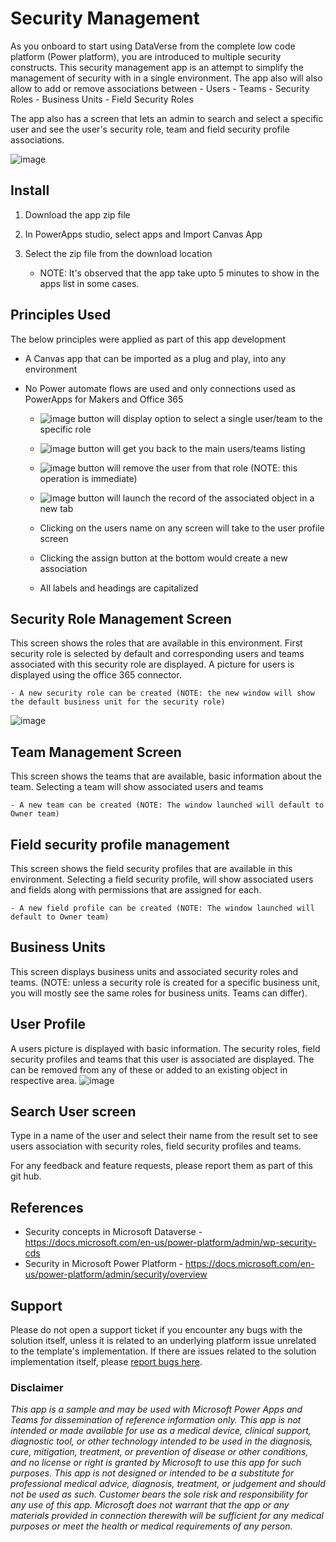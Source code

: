 
# Security Management
As you onboard to start using DataVerse from the complete low code platform (Power platform), you are introduced to multiple security constructs. This security management app is an attempt to simplify the management of security with in a single environment. The app also will also allow to add or remove associations between 
    - Users 
    - Teams 
    - Security Roles
    - Business Units
    - Field Security Roles

The app also has a screen that lets an admin to search and select a specific user and see the user's security role, team and field security profile associations. 

![image](https://user-images.githubusercontent.com/71347619/156307584-d8a42591-6721-432f-b83f-1a02a618b82b.png)

## Install
1. Download the app zip file 
2. In PowerApps studio, select apps and Import Canvas App
3. Select the zip file from the download location 

    - NOTE: It's observed that the app take upto 5 minutes to show in the apps list in some cases. 

## Principles Used
The below principles were applied as part of this app development
- A Canvas app that can be imported as a plug and play, into any environment
- No Power automate flows are used and only connections used as PowerApps for Makers and Office 365

    - ![image](https://user-images.githubusercontent.com/71347619/156307977-6346a33c-5fb0-4454-a9e2-f681a44d09ee.png) button will display option to select a single user/team to the specific role 
    - ![image](https://user-images.githubusercontent.com/71347619/156308274-7069ba94-1733-401f-9c12-7cf56b3ce77e.png) button will get you back to the main users/teams listing 
    - ![image](https://user-images.githubusercontent.com/71347619/156308048-35b347e1-7c5d-42ce-8357-e2e0006674ff.png) button will remove the user from that role (NOTE: this operation is immediate)
    - ![image](https://user-images.githubusercontent.com/71347619/156308156-ec2cfd20-1641-4f3f-aa08-d4b4d9a46b92.png) button will launch the record of the associated object in a new tab
    
    - Clicking on the users name on any screen will take to the user profile screen
    - Clicking the assign button at the bottom would create a new association 
    - All labels and headings are capitalized 

## Security Role Management Screen
This screen shows the roles that are available in this environment. First security role is selected by default and corresponding users and teams associated with this security role are displayed. A picture for users is displayed using the office 365 connector. 

    - A new security role can be created (NOTE: the new window will show the default business unit for the security role)
  ![image](https://user-images.githubusercontent.com/71347619/156307639-23fd7419-3290-4ebb-921d-d4e60aeb7bfa.png)

## Team Management Screen
This screen shows the teams that are available, basic information about the team. Selecting a team will show associated users and teams

    - A new team can be created (NOTE: The window launched will default to Owner team)

## Field security profile management
This screen shows the field security profiles that are available in this environment. Selecting a field security profile, will show associated users and fields along with permissions that are assigned for each.

    - A new field profile can be created (NOTE: The window launched will default to Owner team)

## Business Units
This screen displays business units and associated security roles and teams. (NOTE: unless a security role is created for a specific business unit, you will mostly see the same roles for business units. Teams can differ). 

## User Profile
A users picture is displayed with basic information. The security roles, field security profiles and teams that this user is associated are displayed. The can be removed from any of these or added to an existing object in respective area.
    ![image](https://user-images.githubusercontent.com/71347619/156307660-083ca6ef-135d-445c-a4ea-c6d40c21cd8e.png)

## Search User screen
Type in a name of the user and select their name from the result set to see users association with security roles, field security profiles and teams.

For any feedback and feature requests, please report them as part of this git hub. 

## References 
- Security concepts in Microsoft Dataverse - https://docs.microsoft.com/en-us/power-platform/admin/wp-security-cds
- Security in Microsoft Power Platform - https://docs.microsoft.com/en-us/power-platform/admin/security/overview

## Support
Please do not open a support ticket if you encounter any bugs with the solution itself, unless it is related to an underlying platform issue unrelated to the template's implementation. If there are issues related to the solution implementation itself, please [report bugs here](https://github.com/microsoft/powerapps-tools/issues/new?assignees=Ravi-Chada&labels=securitymgmt&template=-security-management-app--bug-report.md&title=%5BBUG%5D+Security+Management%3A+).

### Disclaimer
*This app is a sample and may be used with Microsoft Power Apps and Teams for dissemination of reference information only. This app is not intended or made available for use as a medical device, clinical support, diagnostic tool, or other technology intended to be used in the diagnosis, cure, mitigation, treatment, or prevention of disease or other conditions, and no license or right is granted by Microsoft to use this app for such purposes. This app is not designed or intended to be a substitute for professional medical advice, diagnosis, treatment, or judgement and should not be used as such. Customer bears the sole risk and responsibility for any use of this app. Microsoft does not warrant that the app or any materials provided in connection therewith will be sufficient for any medical purposes or meet the health or medical requirements of any person.*
